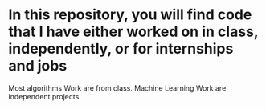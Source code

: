 # In this repository, you will find code that I have either worked on in class, independently, or for internships and jobs

Most algorithms Work are from class. Machine Learning Work are independent projects

